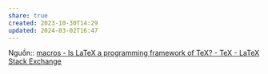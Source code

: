 ```yaml
---
share: true
created: 2023-10-30T14:29
updated: 2024-03-02T16:47
---
```

Nguồn:: [macros - Is LaTeX a programming framework of TeX? - TeX - LaTeX Stack Exchange](https://tex.stackexchange.com/questions/712009/is-latex-a-programming-framework-of-tex?noredirect=1#comment1769475_712009)